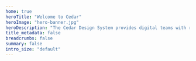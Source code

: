 ```yaml
---
home: true
heroTitle: "Welcome to Cedar"
heroImage: "hero-banner.jpg"
heroDescription: "The Cedar Design System provides digital teams with reusable UI components based on REI’s visual language."
title_metadata: false
breadcrumbs: false
summary: false
intro_size: "default"
---
```

